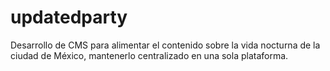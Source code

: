 updatedparty
============
Desarrollo de CMS para alimentar el contenido sobre la vida nocturna de la ciudad de México, mantenerlo centralizado en una sola plataforma.
